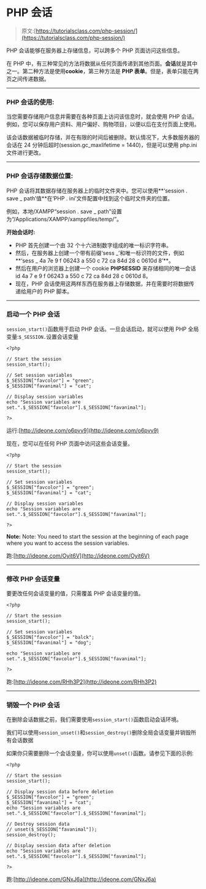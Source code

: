 # PHP 会话

> 原文:[https://tutorialsclass.com/php-session/](https://tutorialsclass.com/php-session/)

PHP 会话能够在服务器上存储信息，可以跨多个 PHP 页面访问这些信息。

在 PHP 中，有三种常见的方法将数据从任何页面传递到其他页面。**会话**就是其中之一。第二种方法是使用**cookie**，第三种方法是 **PHP 表单**。但是，表单只能在两页之间传递数据。

* * *

### PHP 会话的使用:

当您需要存储用户信息并需要在各种页面上访问该信息时，就会使用 PHP 会话。例如，您可以保存用户资料、用户偏好、购物项目，以便以后在支付页面上使用。

该会话数据被临时存储，并在有限的时间后被删除。默认情况下，大多数服务器的会话在 24 分钟后超时(session.gc_maxlifetime = 1440)，但是可以使用 php.ini 文件进行更改。

* * *

### PHP 会话存储数据位置:

PHP 会话将其数据存储在服务器上的临时文件夹中。您可以使用**‘session . save _ path’值**在‘PHP . ini’文件配置中找到这个临时文件夹的位置。

例如，本地/XAMPP“session . save _ path”设置为“/Applications/XAMPP/xamppfiles/temp/”。

**开始会话时:**

*   PHP 首先创建一个由 32 个十六进制数字组成的唯一标识字符串。
*   然后，在服务器上创建一个带有前缀‘sess _’和唯一标识符的文件，例如**‘sess _ 4a 7e 9 f 06243 a 550 c 72 ca 84d 28 c 0610d 8’**。
*   然后在用户的浏览器上创建一个 cookie **PHPSESSID** 来存储相同的唯一会话 id 4a 7 e 9 f 06243 a 550 c 72 ca 84d 28 c 0610d 8。
*   现在，PHP 会话使用这两样东西在服务器上存储数据，并在需要时将数据传递给用户的 PHP 脚本。

* * *

### 启动一个 PHP 会话

`session_start()`函数用于启动 PHP 会话。一旦会话启动，就可以使用 PHP 全局变量:`$_SESSION.`设置会话变量

```
<?php

// Start the session
session_start();

// Set session variables
$_SESSION["favcolor"] = "green";
$_SESSION["favanimal"] = "cat";

// Display session variables
echo "Session variables are set.".$_SESSION["favcolor"].$_SESSION["favanimal"];

?>
```

运行:[http://ideone.com/o6pvv9](http://ideone.com/o6pvv9)

现在，您可以在任何 PHP 页面中访问这些会话变量。

```
<?php

// Start the session
session_start();

// Set session variables
$_SESSION["favcolor"] = "green";
$_SESSION["favanimal"] = "cat";

// Display session variables
echo "Session variables are set.".$_SESSION["favcolor"].$_SESSION["favanimal"];

?>
```

**Note:** Note: You need to start the session at the beginning of each page where you want to access the session variables.

跑:[http://ideone.com/Oyit6V](http://ideone.com/Oyit6V)

* * *

### 修改 PHP 会话变量

要更改任何会话变量的值，只需覆盖 PHP 会话变量的值。

```
<?php

// Start the session
session_start();

// Set session variables
$_SESSION["favcolor"] = "balck";
$_SESSION["favanimal"] = "dog";

echo "Session variables are set.".$_SESSION["favcolor"].$_SESSION["favanimal"];

?>
```

跑:[http://ideone.com/RHh3P2](http://ideone.com/RHh3P2)

* * *

### 销毁一个 PHP 会话

在删除会话数据之前，我们需要使用`session_start()`函数启动会话环境。

我们可以使用`session_unset()`和`session_destroy()`删除全局会话变量并销毁所有会话数据

如果你只需要删除一个会话变量，你可以使用`unset()`函数。请参见下面的示例:

```
<?php

// Start the session
session_start();

// Display session data before deletion
$_SESSION["favcolor"] = "green";
$_SESSION["favanimal"] = "cat";
echo "Session variables are set.".$_SESSION["favcolor"].$_SESSION["favanimal"];

// Destroy session data
// unset($_SESSION["favanimal"]); 
session_destroy();

// Display session data after deletion
echo "Session variables are set.".$_SESSION["favcolor"].$_SESSION["favanimal"];

?>
```

跑:[http://ideone.com/GNxJ6a](http://ideone.com/GNxJ6a)